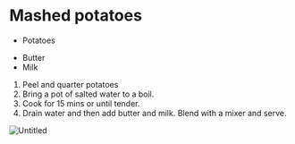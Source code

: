 # Mashed potatoes

- Potatoes
* Butter
* Milk

1. Peel and quarter potatoes
2. Bring a pot of salted water to a boil. 
3. Cook for 15 mins or until tender. 
4. Drain water and then add butter and milk. Blend with a mixer and serve.

![Untitled](Untitled%2010.png)